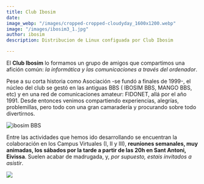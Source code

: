 ```yaml
---
title: Club Ibosim
date: 
image_webp: "/images/cropped-cropped-cloudyday_1600x1200.webp"
image: "/images/ibosim3_1.jpg"
author: ibosim
description: Distribucion de Linux configuada por Club Ibosim

---
```

El **Club Ibosim** lo formamos un grupo de amigos que compartimos una afición común: _la informática y las comunicaciones a través del ordenador_.

Pese a su corta historia como Asociación -se fundó a finales de 1999-, el núcleo del club se gestó en las antiguas BBS ( IBOSIM BBS, MANGO BBS, etc) y en una red de comunicaciones amateur: FIDONET, allá por el año 1991. Desde entonces venimos compartiendo experiencias, alegrías, problemillas, pero todo con una gran camaradería y procurando sobre todo divertirnos.

![](/images/ibosim.gif "ibosim BBS")

Entre las actividades que hemos  ido desarrollando se encuentran la colaboración en los Campus Virtuales (I, II y III), **reuniones semanales, muy animadas, los sábados por la tarde a partir de las 20h en Sant Antoni, Eivissa**. Suelen acabar de madrugada, y, _por supuesto, estais invitados a asistir_.

![](/images/photo_2017-01-28_19-58-34.jpg)